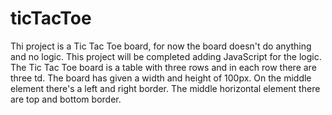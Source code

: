 # ticTacToe
Thi project is a Tic Tac Toe board, for now the board doesn't do anything and no logic.
This project will be completed adding JavaScript for the logic. The Tic Tac Toe board 
is a table with three rows and in each row there are three td. The board has given a 
width and height of 100px. On the middle element there's a left and right border. 
The middle horizontal element there are top and bottom border. 
